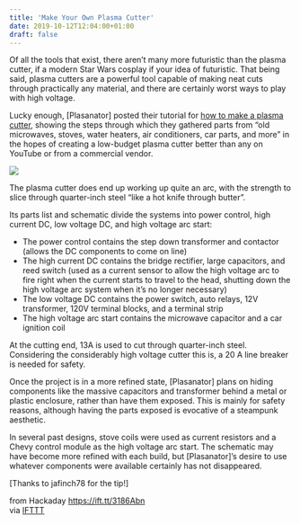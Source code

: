 ```yaml
---
title: 'Make Your Own Plasma Cutter'
date: 2019-10-12T12:04:00+01:00
draft: false
---
```


Of all the tools that exist, there aren’t many more futuristic than the plasma cutter, if a modern Star Wars cosplay if your idea of futuristic. That being said, plasma cutters are a powerful tool capable of making neat cuts through practically any material, and there are certainly worst ways to play with high voltage.

Lucky enough, \[Plasanator\] posted their tutorial for [how to make a plasma cutter](https://www.instructables.com/id/How-to-Make-Your-own-Plasma-Cutter/), showing the steps through which they gathered parts from “old microwaves, stoves, water heaters, air conditioners, car parts, and more” in the hopes of creating a low-budget plasma cutter better than any on YouTube or from a commercial vendor.

![](https://hackaday.com/wp-content/uploads/2019/10/Screen-Shot-2019-10-07-at-9.13.09-PM.png?w=400)

The plasma cutter does end up working up quite an arc, with the strength to slice through quarter-inch steel “like a hot knife through butter”.

Its parts list and schematic divide the systems into power control, high current DC, low voltage DC, and high voltage arc start:

*   The power control contains the step down transformer and contactor (allows the DC components to come on line)
*   The high current DC contains the bridge rectifier, large capacitors, and reed switch (used as a current sensor to allow the high voltage arc to fire right when the current starts to travel to the head, shutting down the high voltage arc system when it’s no longer necessary)
*   The low voltage DC contains the power switch, auto relays, 12V transformer, 120V terminal blocks, and a terminal strip
*   The high voltage arc start contains the microwave capacitor and a car ignition coil

At the cutting end, 13A is used to cut through quarter-inch steel. Considering the considerably high voltage cutter this is, a 20 A line breaker is needed for safety.

Once the project is in a more refined state, \[Plasanator\] plans on hiding components like the massive capacitors and transformer behind a metal or plastic enclosure, rather than have them exposed. This is mainly for safety reasons, although having the parts exposed is evocative of a steampunk aesthetic.

In several past designs, stove coils were used as current resistors and a Chevy control module as the high voltage arc start. The schematic may have become more refined with each build, but \[Plasanator\]’s desire to use whatever components were available certainly has not disappeared.

\[Thanks to jafinch78 for the tip!\]

  
  
from Hackaday https://ift.tt/3186Abn  
via [IFTTT](https://ifttt.com/?ref=da&site=blogger)